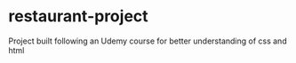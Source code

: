 # restaurant-project
Project built following an Udemy course for better understanding of css and html
